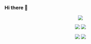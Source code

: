 ### Hi there 👋

<div align="center">
 
![](https://github-profile-summary-cards.vercel.app/api/cards/profile-details?username=imp&theme=transparent)
  
![](https://github-profile-summary-cards.vercel.app/api/cards/repos-per-language?username=imp&theme=transparent)
![](https://github-profile-summary-cards.vercel.app/api/cards/most-commit-language?username=imp&theme=transparent)

![](https://github-profile-summary-cards.vercel.app/api/cards/stats?username=imp&theme=transparent) 
![](https://github-profile-summary-cards.vercel.app/api/cards/productive-time?username=imp&theme=transparent&utcOffset=2)

  
</div>

<!--
**haojue/haojue** is a ✨ _special_ ✨ repository because its `README.md` (this file) appears on your GitHub profile.

Here are some ideas to get you started:

- 🔭 I’m currently working on ...
- 🌱 I’m currently learning ...
- 👯 I’m looking to collaborate on ...
- 🤔 I’m looking for help with ...
- 💬 Ask me about ...
- 📫 How to reach me: ...
- 😄 Pronouns: ...
- ⚡ Fun fact: ...
-->

<!--
[![Anurag's github stats](https://github-readme-stats.vercel.app/api?username=haojue&show_icons=true&theme=tokyonight)](https://github.com/haojue/haojue)


[![Top Langs](https://github-readme-stats.vercel.app/api/top-langs/?username=haojue&theme=onedark)](https://github.com/anuraghazra/github-readme-stats)


![visitor counter](https://profile-counter.glitch.me/haojue/count.svg)
-->
